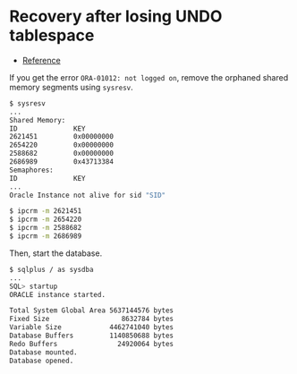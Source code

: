 # Recovery after losing UNDO tablespace

- [Reference](https://asktom.oracle.com/pls/apex/f?p=100:11:0::::P11_QUESTION_ID:5669213349582)

If you get the error `ORA-01012: not logged on`, remove the orphaned shared memory segments using `sysresv`.

```bash
$ sysresv
...
Shared Memory:
ID              KEY
2621451         0x00000000
2654220         0x00000000
2588682         0x00000000
2686989         0x43713384
Semaphores:
ID              KEY
...
Oracle Instance not alive for sid "SID"

$ ipcrm -m 2621451
$ ipcrm -m 2654220
$ ipcrm -m 2588682
$ ipcrm -m 2686989
```

Then, start the database.

```bash
$ sqlplus / as sysdba
...
SQL> startup
ORACLE instance started.

Total System Global Area 5637144576 bytes
Fixed Size                  8632784 bytes
Variable Size            4462741040 bytes
Database Buffers         1140850688 bytes
Redo Buffers               24920064 bytes
Database mounted.
Database opened.
```